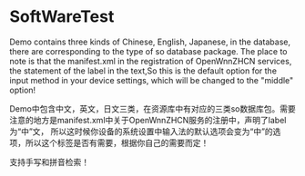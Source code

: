 # SoftWareTest
Demo contains three kinds of Chinese, English, Japanese, in the database, there are corresponding to the type of so database package. The place to note is that the manifest.xml in the registration of OpenWnnZHCN services, the statement of the label in the text,So this is the default option for the input method in your device settings, which will be changed to the "middle" option!

Demo中包含中文，英文，日文三类，在资源库中有对应的三类so数据库包。需要注意的地方是manifest.xml中关于OpenWnnZHCN服务的注册中，声明了label为“中”文，
所以这时候你设备的系统设置中输入法的默认选项会变为“中”的选项，所以这个标签是否有需要，根据你自己的需要而定！

支持手写和拼音检索！


